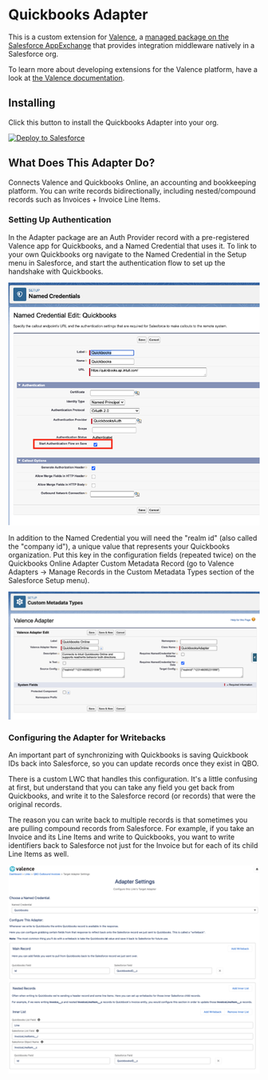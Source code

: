 # Quickbooks Adapter

This is a custom extension for <a href="https://valence.app">Valence</a>, a <a href="https://appexchange.salesforce.com/appxListingDetail?listingId=a0N3A00000EORP4UAP">managed package on the Salesforce AppExchange</a> that provides integration middleware natively in a Salesforce org.

To learn more about developing extensions for the Valence platform, have a look at <a href="https://docs.valence.app">the Valence documentation</a>.

## Installing

Click this button to install the Quickbooks Adapter into your org.

<a href="https://githubsfdeploy.herokuapp.com?owner=valence-filters&repo=quickbooks-adapter&ref=main">
  <img alt="Deploy to Salesforce"
       src="https://raw.githubusercontent.com/afawcett/githubsfdeploy/master/deploy.png">
</a>

## What Does This Adapter Do?

Connects Valence and Quickbooks Online, an accounting and bookkeeping platform. You can write records bidirectionally, including nested/compound records such as Invoices + Invoice Line Items.

### Setting Up Authentication

In the Adapter package are an Auth Provider record with a pre-registered Valence app for Quickbooks, and a Named Credential that uses it. To link to your own Quickbooks org navigate to the Named Credential in the Setup menu in Salesforce, and start the authentication flow to set up the handshake with Quickbooks.

![Starting the authentication flow](/images/start_authentication_flow.png)

In addition to the Named Credential you will need the "realm id" (also called the "company id"), a unique value that represents your Quickbooks organization. Put this key in the configuration fields (repeated twice) on the Quickbooks Online Adapter Custom Metadata Record (go to Valence Adapters -> Manage Records in the Custom Metadata Types section of the Salesforce Setup menu).

![Adding your QBO Realm Id](/images/adding_the_realm_id.png)

### Configuring the Adapter for Writebacks

An important part of synchronizing with Quickbooks is saving Quickbook IDs back into Salesforce, so you can update records once they exist in QBO.

There is a custom LWC that handles this configuration. It's a little confusing at first, but understand that you can take any field you get back from Quickbooks, and write it to the Salesforce record (or records) that were the original records.

The reason you can write back to multiple records is that sometimes you are pulling compound records from Salesforce. For example, if you take an Invoice and its Line Items and write to Quickbooks, you want to write identifiers back to Salesforce not just for the Invoice but for each of its child Line Items as well.

![Here's what configuring the Adapter for writebacks looks like](/images/adapter_writeback_configuration.png)
